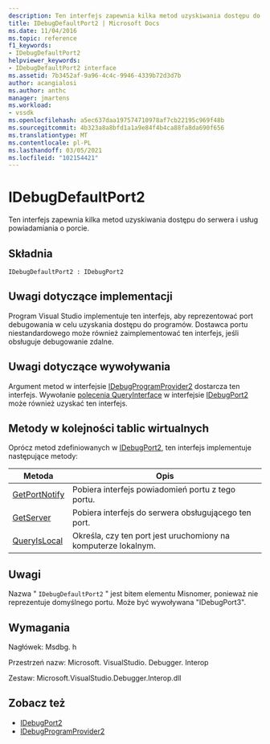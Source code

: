 ```yaml
---
description: Ten interfejs zapewnia kilka metod uzyskiwania dostępu do serwera i usług powiadamiania o porcie.
title: IDebugDefaultPort2 | Microsoft Docs
ms.date: 11/04/2016
ms.topic: reference
f1_keywords:
- IDebugDefaultPort2
helpviewer_keywords:
- IDebugDefaultPort2 interface
ms.assetid: 7b3452af-9a96-4c4c-9946-4339b72d3d7b
author: acangialosi
ms.author: anthc
manager: jmartens
ms.workload:
- vssdk
ms.openlocfilehash: a5ec637daa197574710978af7cb22195c969f48b
ms.sourcegitcommit: 4b323a8a8bfd1a1a9e84f4b4ca88fa8da690f656
ms.translationtype: MT
ms.contentlocale: pl-PL
ms.lasthandoff: 03/05/2021
ms.locfileid: "102154421"
---
```

# <a name="idebugdefaultport2"></a>IDebugDefaultPort2
Ten interfejs zapewnia kilka metod uzyskiwania dostępu do serwera i usług powiadamiania o porcie.

## <a name="syntax"></a>Składnia

```
IDebugDefaultPort2 : IDebugPort2
```

## <a name="notes-for-implementers"></a>Uwagi dotyczące implementacji
 Program Visual Studio implementuje ten interfejs, aby reprezentować port debugowania w celu uzyskania dostępu do programów. Dostawca portu niestandardowego może również zaimplementować ten interfejs, jeśli obsługuje debugowanie zdalne.

## <a name="notes-for-callers"></a>Uwagi dotyczące wywoływania
 Argument metod w interfejsie [IDebugProgramProvider2](../../../extensibility/debugger/reference/idebugprogramprovider2.md) dostarcza ten interfejs. Wywołanie [polecenia QueryInterface](/cpp/atl/queryinterface) w interfejsie [IDebugPort2](../../../extensibility/debugger/reference/idebugport2.md) może również uzyskać ten interfejs.

## <a name="methods-in-vtable-order"></a>Metody w kolejności tablic wirtualnych
 Oprócz metod zdefiniowanych w [IDebugPort2](../../../extensibility/debugger/reference/idebugport2.md), ten interfejs implementuje następujące metody:

|Metoda|Opis|
|------------|-----------------|
|[GetPortNotify](../../../extensibility/debugger/reference/idebugdefaultport2-getportnotify.md)|Pobiera interfejs powiadomień portu z tego portu.|
|[GetServer](../../../extensibility/debugger/reference/idebugdefaultport2-getserver.md)|Pobiera interfejs do serwera obsługującego ten port.|
|[QueryIsLocal](../../../extensibility/debugger/reference/idebugdefaultport2-queryislocal.md)|Określa, czy ten port jest uruchomiony na komputerze lokalnym.|

## <a name="remarks"></a>Uwagi
 Nazwa " `IDebugDefaultPort2` " jest bitem elementu Misnomer, ponieważ nie reprezentuje domyślnego portu. Może być wywoływana "IDebugPort3".

## <a name="requirements"></a>Wymagania
 Nagłówek: Msdbg. h

 Przestrzeń nazw: Microsoft. VisualStudio. Debugger. Interop

 Zestaw: Microsoft.VisualStudio.Debugger.Interop.dll

## <a name="see-also"></a>Zobacz też
- [IDebugPort2](../../../extensibility/debugger/reference/idebugport2.md)
- [IDebugProgramProvider2](../../../extensibility/debugger/reference/idebugprogramprovider2.md)
